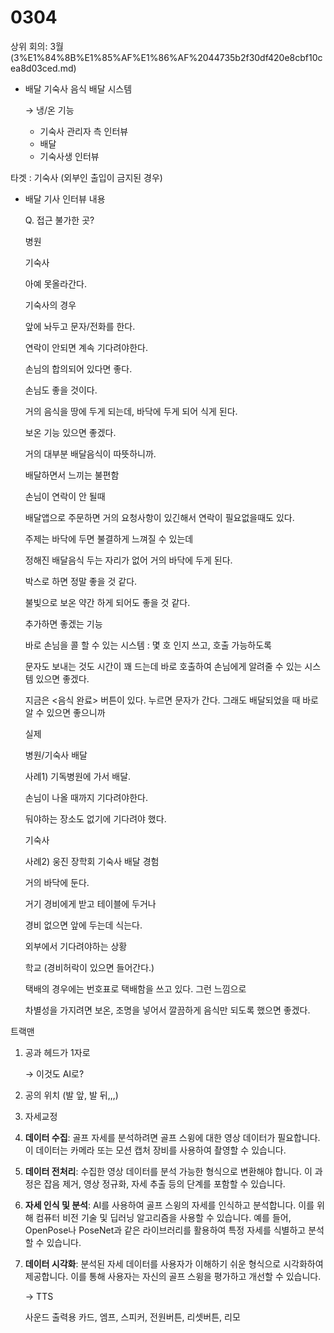 # 0304

상위 회의: 3월 (3%E1%84%8B%E1%85%AF%E1%86%AF%2044735b2f30df420e8cbf10cea8d03ced.md)

- 배달 기숙사 음식 배달 시스템
    
    → 냉/온 기능
    
    - 기숙사 관리자 측 인터뷰
    - 배달
    - 기숙사생 인터뷰

타겟 : 기숙사 (외부인 출입이 금지된 경우)

- 배달 기사 인터뷰 내용
    
    Q. 접근 불가한 곳?
    
    병원
    
    기숙사
    
    아예 못올라간다.
    
    기숙사의 경우 
    
    앞에 놔두고 문자/전화를 한다.
    
    연락이 안되면 계속 기다려야한다.
    
    손님의 합의되어 있다면 좋다.
    
    손님도 좋을 것이다.
    
    거의 음식을 땅에 두게 되는데, 바닥에 두게 되어 식게 된다.
    
    보온 기능 있으면 좋겠다.
    
    거의 대부분 배달음식이 따뜻하니까.
    
    배달하면서 느끼는 불편함
    
    손님이 연락이 안 될때
    
    배달앱으로 주문하면 거의 요청사항이 있긴해서 연락이 필요없을때도 있다. 
    
    주제는 바닥에 두면 불결하게 느껴질 수 있는데 
    
    정해진 배달음식 두는 자리가 없어 거의 바닥에 두게 된다.
    
    박스로 하면 정말 좋을 것 같다.
    
    불빛으로 보온 약간 하게 되어도 좋을 것 같다.
    
    추가하면 좋겠는 기능
    
    바로 손님을 콜 할 수 있는 시스템 : 몇 호 인지 쓰고, 호출 가능하도록
    
    문자도 보내는 것도 시간이 꽤 드는데 바로 호출하여 손님에게 알려줄 수 있는 시스템 있으면 좋겠다.
    
    지금은 <음식 완료> 버튼이 있다. 누르면 문자가 간다. 그래도 배달되었을 때 바로 알 수 있으면 좋으니까 
    
    실제 
    
    병원/기숙사 배달 
    
    사례1) 기독병원에 가서 배달.
    
    손님이 나올 때까지 기다려야한다.
    
    둬야하는 장소도 없기에 기다려야 했다.
    
    기숙사 
    
    사례2)  웅진 장학회 기숙사 배달 경험
    
    거의 바닥에 둔다.
    
    거기 경비에게 받고 테이블에 두거나
    
    경비 없으면 앞에 두는데 식는다. 
    
    외부에서 기다려야하는 상황
    
    학교 (경비허락이 있으면 들어간다.)
    
    택배의 경우에는 번호표로 택배함을 쓰고 있다. 그런 느낌으로
    
    차별성을 가지려면 보온, 조명을 넣어서 깔끔하게 음식만 되도록 했으면 좋겠다. 
    

트랙맨

1. 공과 헤드가 1자로
    
    → 이것도 AI로?
    
2. 공의 위치 (발 앞, 발 뒤,,,)
3. 자세교정

1. **데이터 수집**: 골프 자세를 분석하려면 골프 스윙에 대한 영상 데이터가 필요합니다. 이 데이터는 카메라 또는 모션 캡처 장비를 사용하여 촬영할 수 있습니다.
2. **데이터 전처리**: 수집한 영상 데이터를 분석 가능한 형식으로 변환해야 합니다. 이 과정은 잡음 제거, 영상 정규화, 자세 추출 등의 단계를 포함할 수 있습니다.
3. **자세 인식 및 분석**: AI를 사용하여 골프 스윙의 자세를 인식하고 분석합니다. 이를 위해 컴퓨터 비전 기술 및 딥러닝 알고리즘을 사용할 수 있습니다. 예를 들어, OpenPose나 PoseNet과 같은 라이브러리를 활용하여 특정 자세를 식별하고 분석할 수 있습니다.

1. **데이터 시각화**: 분석된 자세 데이터를 사용자가 이해하기 쉬운 형식으로 시각화하여 제공합니다. 이를 통해 사용자는 자신의 골프 스윙을 평가하고 개선할 수 있습니다.
    
    → TTS
    
    사운드 출력용 카드, 엠프, 스피커, 전원버튼, 리셋버튼, 리모